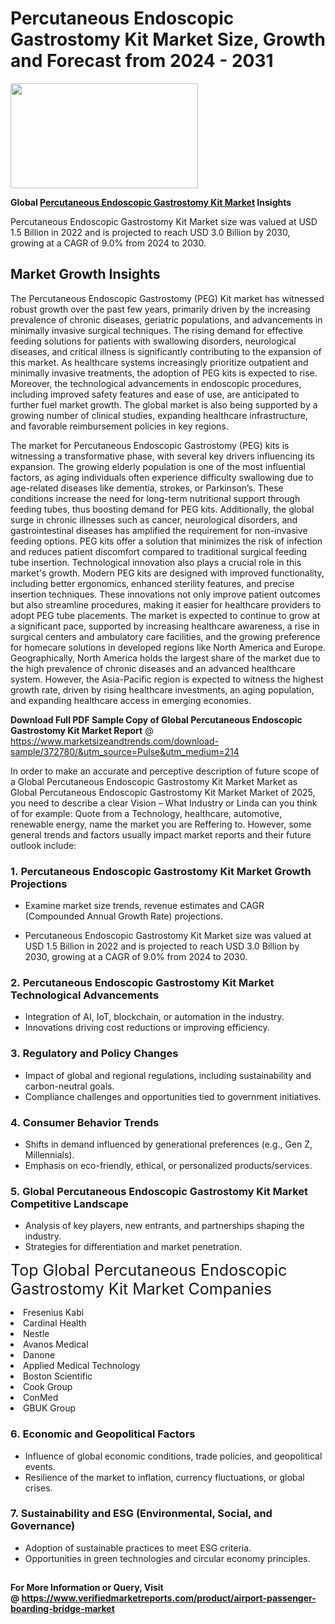 <H1>Percutaneous Endoscopic Gastrostomy Kit Market Size, Growth and Forecast from 2024 - 2031</H1><img class="aligncenter size-medium wp-image-584254" src="https://thirdeyenews.in/wp-content/uploads/2024/09/Global-Market-Research-300x168.jpeg" alt="" width="300" height="168" /><p><strong>Global&nbsp;<a href="https://www.marketsizeandtrends.com/download-sample/372780/&amp;utm_source=Pulse&amp;utm_medium=214">Percutaneous Endoscopic Gastrostomy Kit Market</a> Insights</strong></p><p>Percutaneous Endoscopic Gastrostomy Kit Market size was valued at USD 1.5 Billion in 2022 and is projected to reach USD 3.0 Billion by 2030, growing at a CAGR of 9.0% from 2024 to 2030.</p><p><h2>Market Growth Insights</h2> The Percutaneous Endoscopic Gastrostomy (PEG) Kit market has witnessed robust growth over the past few years, primarily driven by the increasing prevalence of chronic diseases, geriatric populations, and advancements in minimally invasive surgical techniques. The rising demand for effective feeding solutions for patients with swallowing disorders, neurological diseases, and critical illness is significantly contributing to the expansion of this market. As healthcare systems increasingly prioritize outpatient and minimally invasive treatments, the adoption of PEG kits is expected to rise. Moreover, the technological advancements in endoscopic procedures, including improved safety features and ease of use, are anticipated to further fuel market growth. The global market is also being supported by a growing number of clinical studies, expanding healthcare infrastructure, and favorable reimbursement policies in key regions. <p>The market for Percutaneous Endoscopic Gastrostomy (PEG) kits is witnessing a transformative phase, with several key drivers influencing its expansion. The growing elderly population is one of the most influential factors, as aging individuals often experience difficulty swallowing due to age-related diseases like dementia, strokes, or Parkinson’s. These conditions increase the need for long-term nutritional support through feeding tubes, thus boosting demand for PEG kits. Additionally, the global surge in chronic illnesses such as cancer, neurological disorders, and gastrointestinal diseases has amplified the requirement for non-invasive feeding options. PEG kits offer a solution that minimizes the risk of infection and reduces patient discomfort compared to traditional surgical feeding tube insertion. Technological innovation also plays a crucial role in this market's growth. Modern PEG kits are designed with improved functionality, including better ergonomics, enhanced sterility features, and precise insertion techniques. These innovations not only improve patient outcomes but also streamline procedures, making it easier for healthcare providers to adopt PEG tube placements. The market is expected to continue to grow at a significant pace, supported by increasing healthcare awareness, a rise in surgical centers and ambulatory care facilities, and the growing preference for homecare solutions in developed regions like North America and Europe. Geographically, North America holds the largest share of the market due to the high prevalence of chronic diseases and an advanced healthcare system. However, the Asia-Pacific region is expected to witness the highest growth rate, driven by rising healthcare investments, an aging population, and expanding healthcare access in emerging economies. </p><p><span class=""><strong>Download Full PDF Sample Copy of Global Percutaneous Endoscopic Gastrostomy Kit Market Report</strong> @ <a href="https://www.marketsizeandtrends.com/download-sample/372780/&amp;utm_source=Pulse&amp;utm_medium=214" target="_blank">https://www.marketsizeandtrends.com/download-sample/372780/&amp;utm_source=Pulse&amp;utm_medium=214</a></span></p><p>In order to make an accurate and perceptive description of future scope of a Global&nbsp;Percutaneous Endoscopic Gastrostomy Kit Market Market as Global&nbsp;Percutaneous Endoscopic Gastrostomy Kit Market Market of 2025, you need to describe a clear Vision &ndash; What Industry or Linda can you think of for example: Quote from a Technology, healthcare, automotive, renewable energy, name the market you are Reffering to. However, some general trends and factors usually impact market reports and their future outlook include:</p><h3>1.&nbsp;<strong>Percutaneous Endoscopic Gastrostomy Kit Market Growth Projections</strong></h3><ul><li>Examine market size trends, revenue estimates and CAGR (Compounded Annual Growth Rate) projections.</li><li><p>Percutaneous Endoscopic Gastrostomy Kit Market size was valued at USD 1.5 Billion in 2022 and is projected to reach USD 3.0 Billion by 2030, growing at a CAGR of 9.0% from 2024 to 2030.</p></li></ul><h3>2.&nbsp;<strong>Percutaneous Endoscopic Gastrostomy Kit Market Technological Advancements</strong></h3><ul><li>Integration of AI, IoT, blockchain, or automation in the industry.</li><li>Innovations driving cost reductions or improving efficiency.</li></ul><h3>3.&nbsp;<strong>Regulatory and Policy Changes</strong></h3><ul><li>Impact of global and regional regulations, including sustainability and carbon-neutral goals.</li><li>Compliance challenges and opportunities tied to government initiatives.</li></ul><h3>4.&nbsp;<strong>Consumer Behavior Trends</strong></h3><ul><li>Shifts in demand influenced by generational preferences (e.g., Gen Z, Millennials).</li><li>Emphasis on eco-friendly, ethical, or personalized products/services.</li></ul><h3>5.&nbsp;<strong>Global Percutaneous Endoscopic Gastrostomy Kit Market Competitive Landscape</strong></h3><ul><li>Analysis of key players, new entrants, and partnerships shaping the industry.</li><li>Strategies for differentiation and market penetration.</li></ul><p data-pm-slice="1 1 []"><span style="color: inherit; font-family: inherit; font-size: 25px;">Top Global Percutaneous Endoscopic Gastrostomy Kit Market Companies</span></p><div class="" data-test-id=""><p><li>Fresenius Kabi</li><li> Cardinal Health</li><li> Nestle</li><li> Avanos Medical</li><li> Danone</li><li> Applied Medical Technology</li><li> Boston Scientific</li><li> Cook Group</li><li> ConMed</li><li> GBUK Group</li></p></div><h3>6.&nbsp;<strong>Economic and Geopolitical Factors</strong></h3><ul><li>Influence of global economic conditions, trade policies, and geopolitical events.</li><li>Resilience of the market to inflation, currency fluctuations, or global crises.</li></ul><h3>7.&nbsp;<strong>Sustainability and ESG (Environmental, Social, and Governance)</strong></h3><ul><li>Adoption of sustainable practices to meet ESG criteria.</li><li>Opportunities in green technologies and circular economy principles.</li></ul><h2><strong style="font-size: 14px;">For More Information or Query, Visit @&nbsp;</strong><a style="background-color: #ffffff; font-size: 14px;" href="https://www.marketsizeandtrends.com/report/percutaneous-endoscopic-gastrostomy-kit-market/" target="_blank">https://www.verifiedmarketreports.com/product/airport-passenger-boarding-bridge-market</a></h2>
